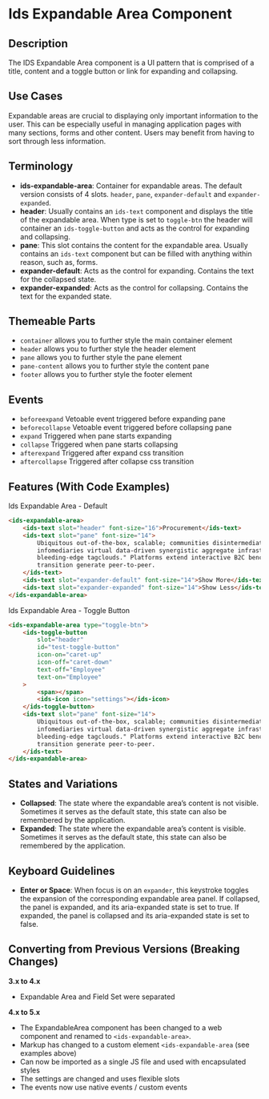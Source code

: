 # Ids Expandable Area Component

## Description

The IDS Expandable Area component is a UI pattern that is comprised of a title, content and a toggle button or link for expanding and collapsing.

## Use Cases

Expandable areas are crucial to displaying only important information to the user. This can be especially useful in managing application pages with many sections, forms and other content. Users may benefit from having to sort through less information.

## Terminology

- **ids-expandable-area**: Container for expandable areas. The default version consists of 4 slots. `header`, `pane`, `expander-default` and `expander-expanded`.
- **header**: Usually contains an `ids-text` component and displays the title of the expandable area. When type is set to `toggle-btn` the header will container an `ids-toggle-button` and acts as the control for expanding and collapsing.
- **pane**: This slot contains the content for the expandable area. Usually contains an `ids-text` component but can be filled with anything within reason, such as, forms.
- **expander-default**: Acts as the control for expanding. Contains the text for the collapsed state.
- **expander-expanded**: Acts as the control for collapsing. Contains the text for the expanded state.

## Themeable Parts

- `container` allows you to further style the main container element
- `header` allows you to further style the header element
- `pane` allows you to further style the pane element
- `pane-content` allows you to further style the content pane
- `footer` allows you to further style the footer element

## Events

- `beforeexpand` Vetoable event triggered before expanding pane
- `beforecollapse` Vetoable event triggered before collapsing pane
- `expand` Triggered when pane starts expanding
- `collapse` Triggered when pane starts collapsing
- `afterexpand` Triggered after expand css transition
- `aftercollapse` Triggered after collapse css transition

## Features (With Code Examples)

Ids Expandable Area - Default

```html
<ids-expandable-area>
    <ids-text slot="header" font-size="16">Procurement</ids-text>
    <ids-text slot="pane" font-size="14">
        Ubiquitous out-of-the-box, scalable; communities disintermediate beta-test, enable utilize markets dynamic
        infomediaries virtual data-driven synergistic aggregate infrastructures, "cross-platform, feeds
        bleeding-edge tagclouds." Platforms extend interactive B2C benchmark proactive, embrace e-markets,
        transition generate peer-to-peer.
    </ids-text>
    <ids-text slot="expander-default" font-size="14">Show More</ids-text>
    <ids-text slot="expander-expanded" font-size="14">Show Less</ids-text>
</ids-expandable-area>
```

Ids Expandable Area - Toggle Button

```html
<ids-expandable-area type="toggle-btn">
    <ids-toggle-button
        slot="header"
        id="test-toggle-button"
        icon-on="caret-up"
        icon-off="caret-down"
        text-off="Employee"
        text-on="Employee"
    >
        <span></span>
        <ids-icon icon="settings"></ids-icon>
    </ids-toggle-button>
    <ids-text slot="pane" font-size="14">
        Ubiquitous out-of-the-box, scalable; communities disintermediate beta-test, enable utilize markets dynamic
        infomediaries virtual data-driven synergistic aggregate infrastructures, "cross-platform, feeds
        bleeding-edge tagclouds." Platforms extend interactive B2C benchmark proactive, embrace e-markets,
        transition generate peer-to-peer.
    </ids-text>
</ids-expandable-area>
```

## States and Variations

- **Collapsed**: The state where the expandable area’s content is not visible. Sometimes it serves as the default state, this state can also be remembered by the application.
- **Expanded**: The state where the expandable area’s content is visible. Sometimes it serves as the default state, this state can also be remembered by the application.

## Keyboard Guidelines

- **Enter or Space**: When focus is on an `expander`, this keystroke toggles the expansion of the corresponding expandable area panel. If collapsed, the panel is expanded, and its aria-expanded state is set to true. If expanded, the panel is collapsed and its aria-expanded state is set to false.

## Converting from Previous Versions (Breaking Changes)

**3.x to 4.x**
- Expandable Area and Field Set were separated

**4.x to 5.x**
- The ExpandableArea component has been changed to a web component and renamed to `<ids-expandable-area>`.
- Markup has changed to a custom element `<ids-expandable-area` (see examples above)
- Can now be imported as a single JS file and used with encapsulated styles
- The settings are changed and uses flexible slots
- The events now use native events / custom events
